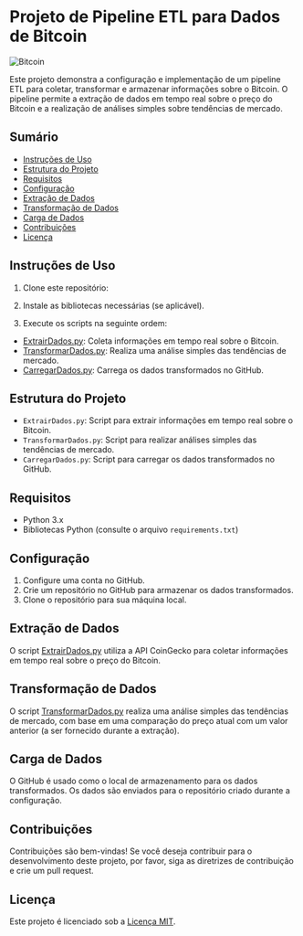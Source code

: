 # Projeto de Pipeline ETL para Dados de Bitcoin

![Bitcoin](https://bitcoin.org/img/icons/opengraph.png)

Este projeto demonstra a configuração e implementação de um pipeline ETL para coletar, transformar e armazenar informações sobre o Bitcoin. O pipeline permite a extração de dados em tempo real sobre o preço do Bitcoin e a realização de análises simples sobre tendências de mercado.

## Sumário

- [Instruções de Uso](#instruções-de-uso)
- [Estrutura do Projeto](#estrutura-do-projeto)
- [Requisitos](#requisitos)
- [Configuração](#configuração)
- [Extração de Dados](#extração-de-dados)
- [Transformação de Dados](#transformação-de-dados)
- [Carga de Dados](#carga-de-dados)
- [Contribuições](#contribuições)
- [Licença](#licença)

## Instruções de Uso

1. Clone este repositório:


2. Instale as bibliotecas necessárias (se aplicável).

3. Execute os scripts na seguinte ordem:

- [ExtrairDados.py](ExtrairDados.py): Coleta informações em tempo real sobre o Bitcoin.
- [TransformarDados.py](TransformarDados.py): Realiza uma análise simples das tendências de mercado.
- [CarregarDados.py](CarregarDados.py): Carrega os dados transformados no GitHub.

## Estrutura do Projeto

- `ExtrairDados.py`: Script para extrair informações em tempo real sobre o Bitcoin.
- `TransformarDados.py`: Script para realizar análises simples das tendências de mercado.
- `CarregarDados.py`: Script para carregar os dados transformados no GitHub.

## Requisitos

- Python 3.x
- Bibliotecas Python (consulte o arquivo `requirements.txt`)

## Configuração

1. Configure uma conta no GitHub.
2. Crie um repositório no GitHub para armazenar os dados transformados.
3. Clone o repositório para sua máquina local.

## Extração de Dados

O script [ExtrairDados.py](ExtrairDados.py) utiliza a API CoinGecko para coletar informações em tempo real sobre o preço do Bitcoin.

## Transformação de Dados

O script [TransformarDados.py](TransformarDados.py) realiza uma análise simples das tendências de mercado, com base em uma comparação do preço atual com um valor anterior (a ser fornecido durante a extração).

## Carga de Dados

O GitHub é usado como o local de armazenamento para os dados transformados. Os dados são enviados para o repositório criado durante a configuração.

## Contribuições

Contribuições são bem-vindas! Se você deseja contribuir para o desenvolvimento deste projeto, por favor, siga as diretrizes de contribuição e crie um pull request.

## Licença

Este projeto é licenciado sob a [Licença MIT](LICENSE).
